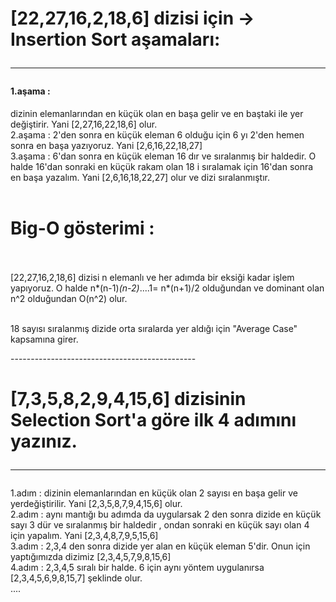 
<h1>[22,27,16,2,18,6] dizisi için -> Insertion Sort aşamaları:<hr></h1>

<h4>1.aşama :</h4> dizinin elemanlarından en küçük olan en başa gelir ve en baştaki ile yer değiştirir. Yani [2,27,16,22,18,6] olur.<br>
2.aşama : 2'den sonra en küçük eleman 6 olduğu için 6 yı 2'den hemen sonra en başa yazıyoruz. Yani [2,6,16,22,18,27]<br>
3.aşama : 6'dan sonra en küçük eleman 16 dır ve sıralanmış bir haldedir. O halde 16'dan sonraki en küçük rakam olan 18 i sıralamak için 16'dan sonra en başa yazalım. Yani [2,6,16,18,22,27] olur ve dizi sıralanmıştır. <br>
<br>

<h1>Big-O gösterimi :<br><br></h1>

 [22,27,16,2,18,6] dizisi n elemanlı ve her adımda bir eksiği kadar işlem yapıyoruz. O halde n*(n-1)*(n-2)*....1= n*(n+1)/2 olduğundan ve dominant olan n^2 olduğundan O(n^2) olur. <br>
<br>

 18 sayısı sıralanmış dizide orta sıralarda yer aldığı için "Average Case" kapsamına girer.<br>

 ----------------------------------------------<br>

 <h1>[7,3,5,8,2,9,4,15,6] dizisinin Selection Sort'a göre ilk 4 adımını yazınız.<br><hr></h1>

 1.adım : dizinin elemanlarından en küçük olan 2 sayısı en başa gelir ve yerdeğiştirilir. Yani [2,3,5,8,7,9,4,15,6] olur.<br>
 2.adım : aynı mantığı bu adımda da uygularsak 2 den sonra dizide en küçük sayı 3 dür ve sıralanmış bir haldedir , ondan sonraki en küçük sayı olan 4 için yapalım. Yani [2,3,4,8,7,9,5,15,6]<br>
 3.adım : 2,3,4 den sonra dizide yer alan en küçük eleman 5'dir. Onun için yaptığımızda dizimiz [2,3,4,5,7,9,8,15,6]<br>
 4.adım : 2,3,4,5 sıralı bir halde. 6 için aynı yöntem uygulanırsa [2,3,4,5,6,9,8,15,7] şeklinde olur. <br>
 .... 
 
